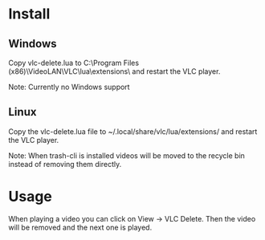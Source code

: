 # Install #

## Windows ##
Copy vlc-delete.lua to C:\Program Files (x86)\VideoLAN\VLC\lua\extensions\ and restart the VLC player.

Note: Currently no Windows support

## Linux ##
Copy the vlc-delete.lua file to ~/.local/share/vlc/lua/extensions/ and restart the VLC player.

Note: When trash-cli is installed videos will be moved to the recycle bin instead of removing them directly.

# Usage #
When playing a video you can click on View -> VLC Delete. Then the video will be removed and the next one is played.
